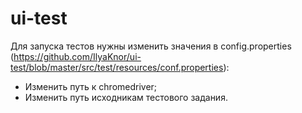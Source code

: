 # ui-test

Для запуска тестов нужны изменить значения в config.properties (https://github.com/IlyaKnor/ui-test/blob/master/src/test/resources/conf.properties):
- Изменить путь к chromedriver;
- Изменить путь исходникам тестового задания.
